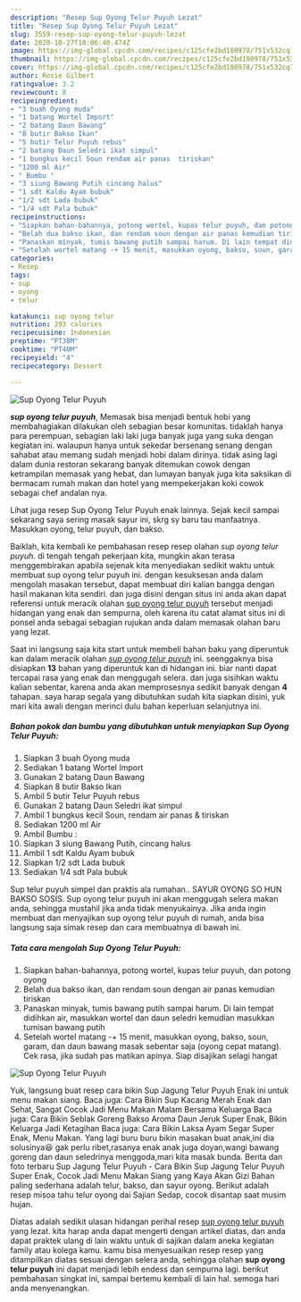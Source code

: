 ```yaml
---
description: "Resep Sup Oyong Telur Puyuh Lezat"
title: "Resep Sup Oyong Telur Puyuh Lezat"
slug: 3559-resep-sup-oyong-telur-puyuh-lezat
date: 2020-10-27T10:06:40.474Z
image: https://img-global.cpcdn.com/recipes/c125cfe2bd180978/751x532cq70/sup-oyong-telur-puyuh-foto-resep-utama.jpg
thumbnail: https://img-global.cpcdn.com/recipes/c125cfe2bd180978/751x532cq70/sup-oyong-telur-puyuh-foto-resep-utama.jpg
cover: https://img-global.cpcdn.com/recipes/c125cfe2bd180978/751x532cq70/sup-oyong-telur-puyuh-foto-resep-utama.jpg
author: Rosie Gilbert
ratingvalue: 3.2
reviewcount: 8
recipeingredient:
- "3 buah Oyong muda"
- "1 batang Wortel Import"
- "2 batang Daun Bawang"
- "8 butir Bakso Ikan"
- "5 butir Telur Puyuh rebus"
- "2 batang Daun Seledri ikat simpul"
- "1 bungkus kecil Soun rendam air panas  tiriskan"
- "1200 ml Air"
- " Bumbu "
- "3 siung Bawang Putih cincang halus"
- "1 sdt Kaldu Ayam bubuk"
- "1/2 sdt Lada bubuk"
- "1/4 sdt Pala bubuk"
recipeinstructions:
- "Siapkan bahan-bahannya, potong wortel, kupas telur puyuh, dan potong oyong"
- "Belah dua bakso ikan, dan rendam soun dengan air panas kemudian tiriskan"
- "Panaskan minyak, tumis bawang putih sampai harum. Di lain tempat didihkan air, masukkan wortel dan daun seledri kemudian masukkan tumisan bawang putih"
- "Setelah wortel matang -+ 15 menit, masukkan oyong, bakso, soun, garam, dan daun bawang masak sebentar saja (oyong cepat matang). Cek rasa, jika sudah pas matikan apinya. Siap disajikan selagi hangat"
categories:
- Resep
tags:
- sup
- oyong
- telur

katakunci: sup oyong telur 
nutrition: 293 calories
recipecuisine: Indonesian
preptime: "PT38M"
cooktime: "PT40M"
recipeyield: "4"
recipecategory: Dessert

---
```



![Sup Oyong Telur Puyuh](https://img-global.cpcdn.com/recipes/c125cfe2bd180978/751x532cq70/sup-oyong-telur-puyuh-foto-resep-utama.jpg)

<b><i>sup oyong telur puyuh</i></b>, Memasak bisa menjadi bentuk hobi yang membahagiakan dilakukan oleh sebagian besar komunitas. tidaklah hanya para perempuan, sebagian laki laki juga banyak juga yang suka dengan kegiatan ini. walaupun hanya untuk sekedar bersenang senang dengan sahabat atau memang sudah menjadi hobi dalam dirinya. tidak asing lagi dalam dunia restoran sekarang banyak ditemukan cowok dengan ketrampilan memasak yang hebat, dan lumayan banyak juga kita saksikan di bermacam rumah makan dan hotel yang mempekerjakan koki cowok sebagai chef andalan nya.

Lihat juga resep Sup Oyong Telur Puyuh enak lainnya. Sejak kecil sampai sekarang saya sering masak sayur ini, skrg sy baru tau manfaatnya. Masukkan oyong, telur puyuh, dan bakso.

Baiklah, kita kembali ke pembahasan resep resep olahan <i>sup oyong telur puyuh</i>. di tengah tengah pekerjaan kita, mungkin akan terasa menggembirakan apabila sejenak kita menyediakan sedikit waktu untuk membuat sup oyong telur puyuh ini. dengan kesuksesan anda dalam mengolah masakan tersebut, dapat membuat diri kalian bangga dengan hasil makanan kita sendiri. dan juga disini dengan situs ini anda akan dapat referensi untuk meracik olahan <u>sup oyong telur puyuh</u> tersebut menjadi hidangan yang enak dan sempurna, oleh karena itu catat alamat situs ini di ponsel anda sebagai sebagian rujukan anda dalam memasak olahan baru yang lezat.


Saat ini langsung saja kita start untuk membeli bahan baku yang diperuntuk kan dalam meracik olahan <u><i>sup oyong telur puyuh</i></u> ini. seenggaknya bisa disiapkan <b>13</b> bahan yang diperuntuk kan di hidangan ini. biar nanti dapat tercapai rasa yang enak dan menggugah selera. dan juga sisihkan waktu kalian sebentar, karena anda akan memprosesnya sedikit banyak dengan <b>4</b> tahapan. saya harap segala yang dibutuhkan sudah kita siapkan disini, yuk mari kita awali dengan merinci dulu bahan keperluan selanjutnya ini.

<!--inarticleads1-->

##### Bahan pokok dan bumbu yang dibutuhkan untuk menyiapkan Sup Oyong Telur Puyuh:

1. Siapkan 3 buah Oyong muda
1. Sediakan 1 batang Wortel Import
1. Gunakan 2 batang Daun Bawang
1. Siapkan 8 butir Bakso Ikan
1. Ambil 5 butir Telur Puyuh rebus
1. Gunakan 2 batang Daun Seledri ikat simpul
1. Ambil 1 bungkus kecil Soun, rendam air panas &amp; tiriskan
1. Sediakan 1200 ml Air
1. Ambil  Bumbu :
1. Siapkan 3 siung Bawang Putih, cincang halus
1. Ambil 1 sdt Kaldu Ayam bubuk
1. Siapkan 1/2 sdt Lada bubuk
1. Sediakan 1/4 sdt Pala bubuk


Sup telur puyuh simpel dan praktis ala rumahan.. SAYUR OYONG SO HUN BAKSO SOSIS. Sup oyong telur puyuh ini akan menggugah selera makan anda, sehingga mustahil jika anda tidak menyukainya. Jika anda ingin membuat dan menyajikan sup oyong telur puyuh di rumah, anda bisa langsung saja simak resep dan cara membuatnya di bawah ini. 

<!--inarticleads2-->

##### Tata cara mengolah Sup Oyong Telur Puyuh:

1. Siapkan bahan-bahannya, potong wortel, kupas telur puyuh, dan potong oyong
1. Belah dua bakso ikan, dan rendam soun dengan air panas kemudian tiriskan
1. Panaskan minyak, tumis bawang putih sampai harum. Di lain tempat didihkan air, masukkan wortel dan daun seledri kemudian masukkan tumisan bawang putih
1. Setelah wortel matang -+ 15 menit, masukkan oyong, bakso, soun, garam, dan daun bawang masak sebentar saja (oyong cepat matang). Cek rasa, jika sudah pas matikan apinya. Siap disajikan selagi hangat
<img src="//assets-global.cpcdn.com/assets/icons/button_play-2c75c40dde080a61004c1f40b05d8f140eaff45d7e9e6481dc71c63d2e7c4909.png" alt="Sup Oyong Telur Puyuh">

Yuk, langsung buat resep cara bikin Sup Jagung Telur Puyuh Enak ini untuk menu makan siang. Baca juga: Cara Bikin Sup Kacang Merah Enak dan Sehat, Sangat Cocok Jadi Menu Makan Malam Bersama Keluarga Baca juga: Cara Bikin Seblak Goreng Bakso Aroma Daun Jeruk Super Enak, Bikin Keluarga Jadi Ketagihan Baca juga: Cara Bikin Laksa Ayam Segar Super Enak, Menu Makan. Yang lagi buru buru bikin masakan buat anak,ini dia solusinya😆 gak perlu ribet,rasanya enak anak juga doyan,wangi bawang goreng dan daun seledrinya menggoda,mari kita masak bunda. Berita dan foto terbaru Sup Jagung Telur Puyuh - Cara Bikin Sup Jagung Telur Puyuh Super Enak, Cocok Jadi Menu Makan Siang yang Kaya Akan Gizi Bahan paling sederhana adalah telur, bakso, dan sayur oyong. Berikut adalah resep misoa tahu telur oyong dai Sajian Sedap, cocok disantap saat musim hujan. 

Diatas adalah sedikit ulasan hidangan perihal resep <u>sup oyong telur puyuh</u> yang lezat. kita harap anda dapat mengerti dengan artikel diatas, dan anda dapat praktek ulang di lain waktu untuk di sajikan dalam aneka kegiatan family atau kolega kamu. kamu bisa menyesuaikan resep resep yang ditampilkan diatas sesuai dengan selera anda, sehingga olahan <b>sup oyong telur puyuh</b> ini dapat menjadi lebih endess dan sempurna lagi. berikut pembahasan singkat ini, sampai bertemu kembali di lain hal. semoga hari anda menyenangkan.
